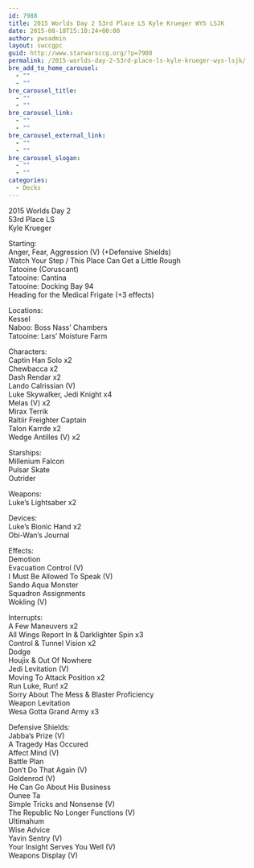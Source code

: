 ```yaml
---
id: 7988
title: 2015 Worlds Day 2 53rd Place LS Kyle Krueger WYS LSJK
date: 2015-08-18T15:10:24+00:00
author: pwsadmin
layout: swccgpc
guid: http://www.starwarsccg.org/?p=7988
permalink: /2015-worlds-day-2-53rd-place-ls-kyle-krueger-wys-lsjk/
bre_add_to_home_carousel:
  - ""
  - ""
bre_carousel_title:
  - ""
  - ""
bre_carousel_link:
  - ""
  - ""
bre_carousel_external_link:
  - ""
  - ""
bre_carousel_slogan:
  - ""
  - ""
categories:
  - Decks
---
```

2015 Worlds Day 2  
53rd Place LS  
Kyle Krueger

Starting:  
Anger, Fear, Aggression (V) (+Defensive Shields)  
Watch Your Step / This Place Can Get a Little Rough  
Tatooine (Coruscant)  
Tatooine: Cantina  
Tatooine: Docking Bay 94  
Heading for the Medical Frigate (+3 effects)

Locations:  
Kessel  
Naboo: Boss Nass&#8217; Chambers  
Tatooine: Lars&#8217; Moisture Farm

Characters:  
Captin Han Solo x2  
Chewbacca x2  
Dash Rendar x2  
Lando Calrissian (V)  
Luke Skywalker, Jedi Knight x4  
Melas (V) x2  
Mirax Terrik  
Raltiir Freighter Captain  
Talon Karrde x2  
Wedge Antilles (V) x2

Starships:  
Millenium Falcon  
Pulsar Skate  
Outrider

Weapons:  
Luke&#8217;s Lightsaber x2

Devices:  
Luke&#8217;s Bionic Hand x2  
Obi-Wan&#8217;s Journal

Effects:  
Demotion  
Evacuation Control (V)  
I Must Be Allowed To Speak (V)  
Sando Aqua Monster  
Squadron Assignments  
Wokling (V)

Interrupts:  
A Few Maneuvers x2  
All Wings Report In & Darklighter Spin x3  
Control & Tunnel Vision x2  
Dodge  
Houjix & Out Of Nowhere  
Jedi Levitation (V)  
Moving To Attack Position x2  
Run Luke, Run! x2  
Sorry About The Mess & Blaster Proficiency  
Weapon Levitation  
Wesa Gotta Grand Army x3

Defensive Shields:  
Jabba&#8217;s Prize (V)  
A Tragedy Has Occured  
Affect Mind (V)  
Battle Plan  
Don&#8217;t Do That Again (V)  
Goldenrod (V)  
He Can Go About His Business  
Ounee Ta  
Simple Tricks and Nonsense (V)  
The Republic No Longer Functions (V)  
Ultimahum  
Wise Advice  
Yavin Sentry (V)  
Your Insight Serves You Well (V)  
Weapons Display (V)